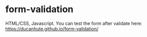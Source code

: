 # form-validation
HTML/CSS, Javascript. 
You can test the form after validate here: https://ducanhute.github.io/form-validation/
